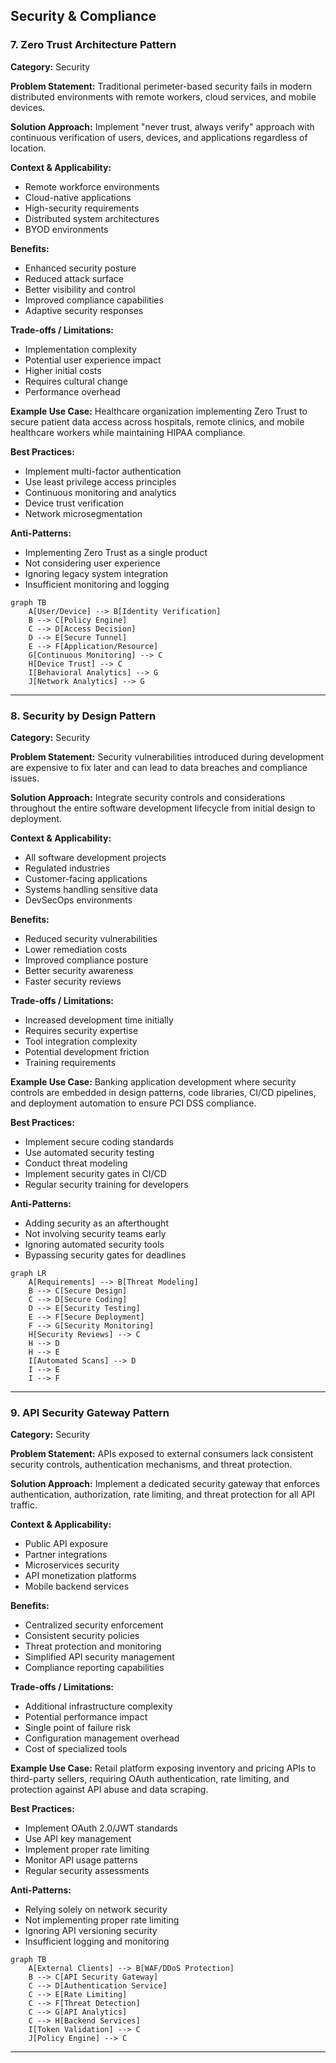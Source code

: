 ## Security & Compliance

### 7. Zero Trust Architecture Pattern
**Category:** Security

**Problem Statement:** Traditional perimeter-based security fails in modern distributed environments with remote workers, cloud services, and mobile devices.

**Solution Approach:** Implement "never trust, always verify" approach with continuous verification of users, devices, and applications regardless of location.

**Context & Applicability:**
- Remote workforce environments
- Cloud-native applications
- High-security requirements
- Distributed system architectures
- BYOD environments

**Benefits:**
- Enhanced security posture
- Reduced attack surface
- Better visibility and control
- Improved compliance capabilities
- Adaptive security responses

**Trade-offs / Limitations:**
- Implementation complexity
- Potential user experience impact
- Higher initial costs
- Requires cultural change
- Performance overhead

**Example Use Case:** Healthcare organization implementing Zero Trust to secure patient data access across hospitals, remote clinics, and mobile healthcare workers while maintaining HIPAA compliance.

**Best Practices:**
- Implement multi-factor authentication
- Use least privilege access principles
- Continuous monitoring and analytics
- Device trust verification
- Network microsegmentation

**Anti-Patterns:**
- Implementing Zero Trust as a single product
- Not considering user experience
- Ignoring legacy system integration
- Insufficient monitoring and logging

```mermaid
graph TB
    A[User/Device] --> B[Identity Verification]
    B --> C[Policy Engine]
    C --> D[Access Decision]
    D --> E[Secure Tunnel]
    E --> F[Application/Resource]
    G[Continuous Monitoring] --> C
    H[Device Trust] --> C
    I[Behavioral Analytics] --> G
    J[Network Analytics] --> G
```

---

### 8. Security by Design Pattern
**Category:** Security

**Problem Statement:** Security vulnerabilities introduced during development are expensive to fix later and can lead to data breaches and compliance issues.

**Solution Approach:** Integrate security controls and considerations throughout the entire software development lifecycle from initial design to deployment.

**Context & Applicability:**
- All software development projects
- Regulated industries
- Customer-facing applications
- Systems handling sensitive data
- DevSecOps environments

**Benefits:**
- Reduced security vulnerabilities
- Lower remediation costs
- Improved compliance posture
- Better security awareness
- Faster security reviews

**Trade-offs / Limitations:**
- Increased development time initially
- Requires security expertise
- Tool integration complexity
- Potential development friction
- Training requirements

**Example Use Case:** Banking application development where security controls are embedded in design patterns, code libraries, CI/CD pipelines, and deployment automation to ensure PCI DSS compliance.

**Best Practices:**
- Implement secure coding standards
- Use automated security testing
- Conduct threat modeling
- Implement security gates in CI/CD
- Regular security training for developers

**Anti-Patterns:**
- Adding security as an afterthought
- Not involving security teams early
- Ignoring automated security tools
- Bypassing security gates for deadlines

```mermaid
graph LR
    A[Requirements] --> B[Threat Modeling]
    B --> C[Secure Design]
    C --> D[Secure Coding]
    D --> E[Security Testing]
    E --> F[Secure Deployment]
    F --> G[Security Monitoring]
    H[Security Reviews] --> C
    H --> D
    H --> E
    I[Automated Scans] --> D
    I --> E
    I --> F
```

---

### 9. API Security Gateway Pattern
**Category:** Security

**Problem Statement:** APIs exposed to external consumers lack consistent security controls, authentication mechanisms, and threat protection.

**Solution Approach:** Implement a dedicated security gateway that enforces authentication, authorization, rate limiting, and threat protection for all API traffic.

**Context & Applicability:**
- Public API exposure
- Partner integrations
- Microservices security
- API monetization platforms
- Mobile backend services

**Benefits:**
- Centralized security enforcement
- Consistent security policies
- Threat protection and monitoring
- Simplified API security management
- Compliance reporting capabilities

**Trade-offs / Limitations:**
- Additional infrastructure complexity
- Potential performance impact
- Single point of failure risk
- Configuration management overhead
- Cost of specialized tools

**Example Use Case:** Retail platform exposing inventory and pricing APIs to third-party sellers, requiring OAuth authentication, rate limiting, and protection against API abuse and data scraping.

**Best Practices:**
- Implement OAuth 2.0/JWT standards
- Use API key management
- Implement proper rate limiting
- Monitor API usage patterns
- Regular security assessments

**Anti-Patterns:**
- Relying solely on network security
- Not implementing proper rate limiting
- Ignoring API versioning security
- Insufficient logging and monitoring

```mermaid
graph TB
    A[External Clients] --> B[WAF/DDoS Protection]
    B --> C[API Security Gateway]
    C --> D[Authentication Service]
    C --> E[Rate Limiting]
    C --> F[Threat Detection]
    C --> G[API Analytics]
    C --> H[Backend Services]
    I[Token Validation] --> C
    J[Policy Engine] --> C
```

---
